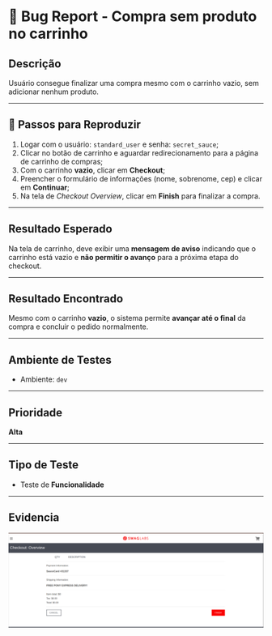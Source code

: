# 🐞 Bug Report - Compra sem produto no carrinho

## Descrição
Usuário consegue finalizar uma compra mesmo com o carrinho vazio, sem adicionar nenhum produto.

---

## 🔁 Passos para Reproduzir

1. Logar com o usuário: `standard_user` e senha: `secret_sauce`;
2. Clicar no botão de carrinho e aguardar redirecionamento para a página de carrinho de compras;
3. Com o carrinho **vazio**, clicar em **Checkout**;
4. Preencher o formulário de informações (nome, sobrenome, cep) e clicar em **Continuar**;
5. Na tela de _Checkout Overview_, clicar em **Finish** para finalizar a compra.

---

## Resultado Esperado
Na tela de carrinho, deve exibir uma **mensagem de aviso** indicando que o carrinho está vazio e **não permitir o avanço** para a próxima etapa do checkout.

---

## Resultado Encontrado
Mesmo com o carrinho **vazio**, o sistema permite **avançar até o final** da compra e concluir o pedido normalmente.

---

## Ambiente de Testes
- Ambiente: `dev`

---

## Prioridade
**Alta**

---

## Tipo de Teste
- Teste de **Funcionalidade**

---

## Evidencia
![Evidência do Bug](../evidencias-bug-report/evidencia-compra-sem-produto.png)

